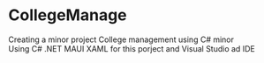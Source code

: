 # CollegeManage
Creating a minor project  College management using C# minor  
Using C# .NET MAUI XAML for this porject and Visual Studio ad IDE